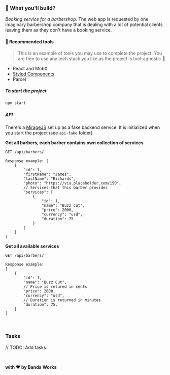 ### :rocket: What you'll build?

_Booking service for a barbershop_. The web app is requested by one imaginary barbershop company that is dealing with a lot of potential clients leaving them as they don't have a booking service.

#### :wrench: Recommended tools

> This is an example of tools you may use to complete the project.
> You are free to use any tech stack you like as the project is tool-agnostic :slightly_smiling_face:

- React and MobX
- [Styled Components](https://styled-components.com/)
- Parcel

##### To start the project

```bash
npm start
```

##### API

There's a [MirageJS](https://miragejs.com/) set up as a fake backend service. It is initialized when you start the project (see `api-fake` folder).

**Get all barbers, each barber contains own collection of services**

```
GET /api/barbers/

Response example: [
    {
        "id": 1,
        "firstName": "James",
        "lastName": "Richards",
        "photo": "https://via.placeholder.com/150",
        // Services that this barber provides
        "services": [
            {
                "id": 1,
                "name": "Buzz Cut",
                "price": 2000,
                "currency": "usd",
                "duration": 75
            }
        ]
    }
]
```

**Get all available services**

```
GET /api/barbers/

Response example:
[
    {
        "id": 1,
        "name": "Buzz Cut",
        // Price is retured in cents
        "price": 2000,
        "currency": "usd",
        // Duration is returned in minutes
        "duration": 75,
    }
]
```

&nbsp;

### Tasks

// TODO: Add tasks

&nbsp;

**with :heart: by Banda Works**
